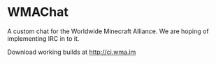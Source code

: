 WMAChat
=============

A custom chat for the Worldwide Minecraft Alliance.
We are hoping of implementing IRC in to it.

Download working builds at http://ci.wma.im
